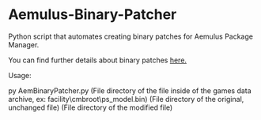 # Aemulus-Binary-Patcher
Python script that automates creating binary patches for Aemulus Package Manager.

You can find further details about binary patches [here.](https://github.com/TekkaGB/AemulusModManager)

Usage:

py AemBinaryPatcher.py (File directory of the file inside of the games data archive, ex: facility\\cmbroot\\ps_model.bin) (File directory of the original, unchanged file) (File directory of the modified file)
